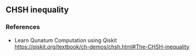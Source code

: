 
## CHSH inequality

### References
- Learn Qunatum Computation using Qiskit  
https://qiskit.org/textbook/ch-demos/chsh.html#The-CHSH-inequality
